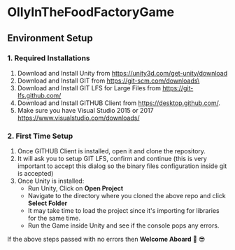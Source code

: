 # OllyInTheFoodFactoryGame

## Environment Setup
### 1. Required Installations 
1. Download and Install Unity from https://unity3d.com/get-unity/download
2. Download and Install GIT from https://git-scm.com/downloads\
3. Download and Install GIT LFS for Large Files from https://git-lfs.github.com/
4. Download and Install GITHUB Client from https://desktop.github.com/.
5. Make sure you have Visual Studio 2015 or 2017 https://www.visualstudio.com/downloads/

### 2. First Time Setup
1. Once GITHUB Client is installed, open it and clone the repository.
2. It will ask you to setup GIT LFS, confirm and continue (this is very important to accept this dialog so the binary files configuration inside git is accepted)
3. Once Unity is installed:
    - Run Unity, Click on **Open Project**
    - Navigate to the directory where you cloned the above repo and click **Select Folder**
    - It may take time to load the project since it's importing for libraries for the same time.
    - Run the Game inside Unity and see if the console pops any errors.

If the above steps passed with no errors then **Welcome Aboard** :clap: :sunglasses:
